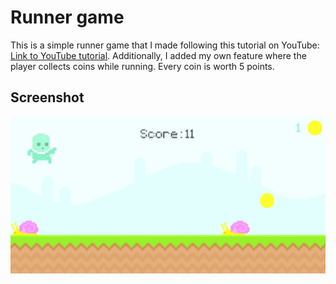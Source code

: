 # Runner game
This is a simple runner game that I made following this tutorial on YouTube: [Link to YouTube tutorial](https://www.youtube.com/watch?v=AY9MnQ4x3zk). Additionally, I added my own feature where the player collects coins while running. Every coin is worth 5 points.

## Screenshot
![Screenshot of the game](./screenshot/Game.png)